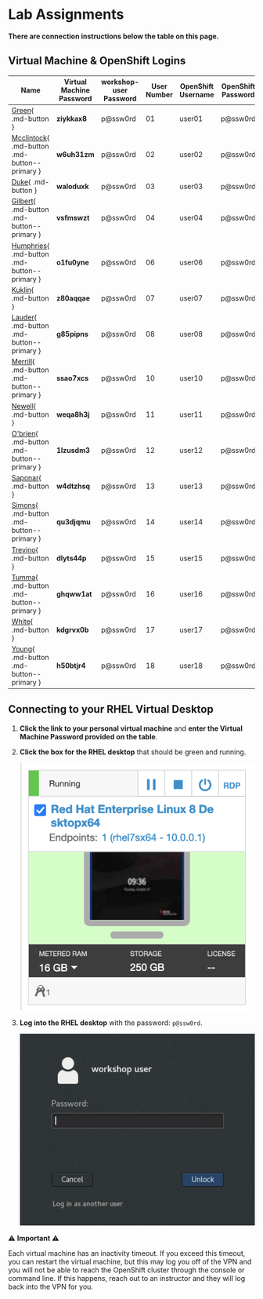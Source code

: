 # Lab Assignments

**There are connection instructions below the table on this page.**

## Virtual Machine & OpenShift Logins

| Name  | Virtual Machine Password | workshop-user Password | User Number | OpenShift Username | OpenShift Password |
|---|---|---|---|---|---|
| [Green](https://cloud.skytap.com/vms/ccc108142ee3598c93f568cf06c7df52/desktops){ .md-button } | **ziykkax8** | p@ssw0rd | 01 | user01 | p@ssw0rd |
| [Mcclintock](https://cloud.skytap.com/vms/cfbc65b9b5a393add31884563e3b2c0d/desktops){ .md-button .md-button--primary } | **w6uh31zm** | p@ssw0rd | 02 | user02 | p@ssw0rd |
| [Duke](https://cloud.skytap.com/vms/18ffbe920cbb46a4884ad685f68328df/desktops){ .md-button } | **waloduxk** | p@ssw0rd | 03 | user03 | p@ssw0rd |
| [Gilbert](https://cloud.skytap.com/vms/4cab152813ce702bb73e83c8bd7552db/desktops){ .md-button .md-button--primary } | **vsfmswzt** | p@ssw0rd | 04 | user04 | p@ssw0rd |
| [Humphries](https://cloud.skytap.com/vms/350d020c2cff069828aa839fc95695fa/desktops){ .md-button .md-button--primary } | **o1fu0yne** | p@ssw0rd | 06 | user06 | p@ssw0rd |
| [Kuklin](https://cloud.skytap.com/vms/7eb29a1fe90ace8dcf742c0378d4fc36/desktops){ .md-button } | **z80aqqae** | p@ssw0rd | 07 | user07 | p@ssw0rd |
| [Lauder](https://cloud.skytap.com/vms/9a3e1b72fc8b9e3c5e23ce76e296050f/desktops){ .md-button .md-button--primary } | **g85pipns**  | p@ssw0rd | 08 | user08 | p@ssw0rd |
| [Merrill](https://cloud.skytap.com/vms/ec8de40058e840bfe9fa6ca4c3164fc8/desktops){ .md-button .md-button--primary } | **ssao7xcs** | p@ssw0rd | 10 | user10 | p@ssw0rd |
| [Newell](https://cloud.skytap.com/vms/d6a1543c6445a575ab6bfc24ecab9b57/desktops){ .md-button } |**weqa8h3j**| p@ssw0rd | 11 | user11 | p@ssw0rd |
| [O'brien](https://cloud.skytap.com/vms/5625c9c9d59e816340b665de0bab68aa/desktops){ .md-button .md-button--primary } | **1lzusdm3** | p@ssw0rd | 12 | user12 | p@ssw0rd |
| [Saponar](https://cloud.skytap.com/vms/1a2cf0b248fee6705d4354bc3fc572b9/desktops){ .md-button } | **w4dtzhsq**| p@ssw0rd | 13 | user13 | p@ssw0rd |
| [Simons](https://cloud.skytap.com/vms/893d4cfc5040055b51db533dc1139a21/desktops){ .md-button .md-button--primary } | **qu3djqmu** | p@ssw0rd | 14 | user14 | p@ssw0rd |
| [Trevino](https://cloud.skytap.com/vms/3c4df4af9ec09a7834852bd75cb47460/desktops){ .md-button } | **dlyts44p** | p@ssw0rd | 15 | user15 | p@ssw0rd |
| [Tumma](https://cloud.skytap.com/vms/8815a9fbc587ba21a7f6f55bc177cd73/desktops){ .md-button .md-button--primary } | **ghqww1at** | p@ssw0rd | 16 | user16 | p@ssw0rd |
| [White](https://cloud.skytap.com/vms/21f1ed187adfd3df4771f18adad6d1ba/desktops){ .md-button } | **kdgrvx0b** | p@ssw0rd | 17 | user17 | p@ssw0rd |
| [Young](https://cloud.skytap.com/vms/c1a1b780ba99182f03737649f43c73db/desktops){ .md-button .md-button--primary } | **h50btjr4** | p@ssw0rd | 18 | user18 | p@ssw0rd |

<!---
| [TBD](https://google.com){ .md-button } | **TBD** | p@ssw0rd | 19 | user19 | p@ssw0rd |
| [TBD](https://google.com){ .md-button .md-button--primary } | **TBD** | p@ssw0rd | 20 | user20 | p@ssw0rd |
| [TBD](https://google.com){ .md-button } | **TBD** | p@ssw0rd | 21 | user21 | p@ssw0rd |
| [TBD](https://google.com){ .md-button .md-button--primary } | **TBD** | p@ssw0rd | 22 | user22 | p@ssw0rd |
| [TBD](https://google.com){ .md-button } | **TBD** | p@ssw0rd | 23 | user23 | p@ssw0rd |
| [TBD](https://google.com){ .md-button .md-button--primary } | **TBD** | p@ssw0rd | 24 | user24 | p@ssw0rd |
| [TBD](https://google.com){ .md-button } | **TBD** | p@ssw0rd | 25 | user25 | p@ssw0rd |
| [TBD](https://google.com){ .md-button .md-button--primary } | **TBD** | p@ssw0rd | 26 | user26 | p@ssw0rd |
| [TBD](https://google.com){ .md-button } | **TBD** | p@ssw0rd | 27 | user27 | p@ssw0rd |
| [TBD](https://google.com){ .md-button .md-button--primary } | **TBD** | p@ssw0rd | 28 | user28 | p@ssw0rd |
| [TBD](https://google.com){ .md-button } | **TBD** | p@ssw0rd | 29 | user29 | p@ssw0rd |
| [TBD](https://google.com){ .md-button .md-button--primary } | **TBD** | p@ssw0rd | 30 | user30 | p@ssw0rd |
--->

## Connecting to your RHEL Virtual Desktop

1. **Click the link to your personal virtual machine** and **enter the Virtual Machine Password provided on the table**.

1. **Click the box for the RHEL desktop** that should be green and running.

    ![rhel-running](images/rhel-running.png)

1. **Log into the RHEL desktop** with the password: `p@ssw0rd`.

    ![rhel-login](images/rhel-login.png)

:warning: **Important** :warning:

Each virtual machine has an inactivity timeout. If you exceed this timeout, you can restart the virtual machine, but this may log you off of the VPN and you will not be able to reach the OpenShift cluster through the console or command line. If this happens, reach out to an instructor and they will log back into the VPN for you.
